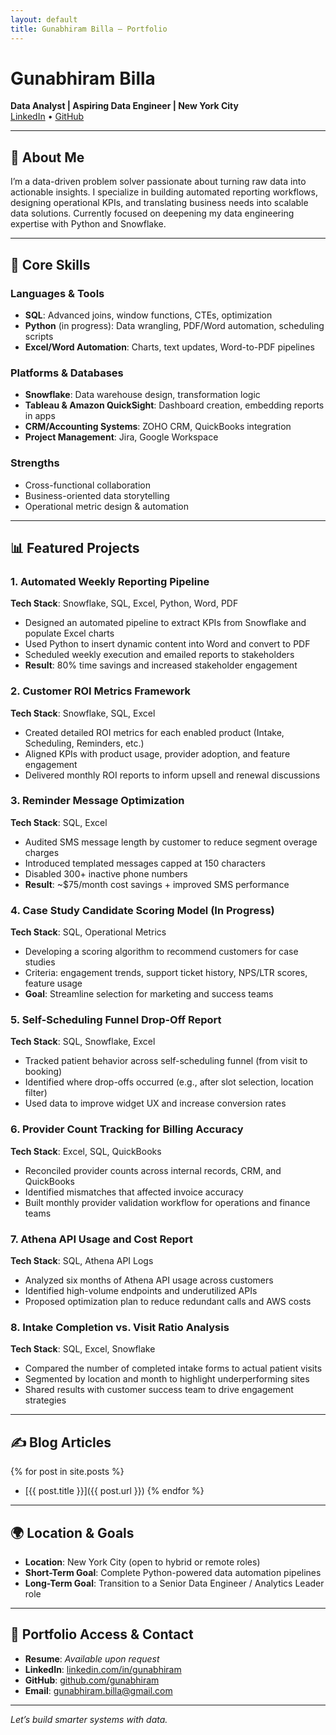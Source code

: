 ```yaml
---
layout: default
title: Gunabhiram Billa – Portfolio
---
```


# Gunabhiram Billa

**Data Analyst | Aspiring Data Engineer | New York City**  
[LinkedIn](https://www.linkedin.com/in/gunabhiram/) • [GitHub](https://github.com/gunabhiram)

---

## 👋 About Me

I’m a data-driven problem solver passionate about turning raw data into actionable insights. I specialize in building automated reporting workflows, designing operational KPIs, and translating business needs into scalable data solutions. Currently focused on deepening my data engineering expertise with Python and Snowflake.

---

## 🧠 Core Skills

### Languages & Tools
- **SQL**: Advanced joins, window functions, CTEs, optimization  
- **Python** (in progress): Data wrangling, PDF/Word automation, scheduling scripts  
- **Excel/Word Automation**: Charts, text updates, Word-to-PDF pipelines

### Platforms & Databases
- **Snowflake**: Data warehouse design, transformation logic  
- **Tableau & Amazon QuickSight**: Dashboard creation, embedding reports in apps  
- **CRM/Accounting Systems**: ZOHO CRM, QuickBooks integration  
- **Project Management**: Jira, Google Workspace

### Strengths
- Cross-functional collaboration  
- Business-oriented data storytelling  
- Operational metric design & automation

---

## 📊 Featured Projects

### 1. Automated Weekly Reporting Pipeline
**Tech Stack**: Snowflake, SQL, Excel, Python, Word, PDF  
- Designed an automated pipeline to extract KPIs from Snowflake and populate Excel charts  
- Used Python to insert dynamic content into Word and convert to PDF  
- Scheduled weekly execution and emailed reports to stakeholders  
- **Result**: 80% time savings and increased stakeholder engagement

### 2. Customer ROI Metrics Framework
**Tech Stack**: Snowflake, SQL, Excel  
- Created detailed ROI metrics for each enabled product (Intake, Scheduling, Reminders, etc.)  
- Aligned KPIs with product usage, provider adoption, and feature engagement  
- Delivered monthly ROI reports to inform upsell and renewal discussions

### 3. Reminder Message Optimization
**Tech Stack**: SQL, Excel  
- Audited SMS message length by customer to reduce segment overage charges  
- Introduced templated messages capped at 150 characters  
- Disabled 300+ inactive phone numbers  
- **Result**: ~$75/month cost savings + improved SMS performance

### 4. Case Study Candidate Scoring Model (In Progress)
**Tech Stack**: SQL, Operational Metrics  
- Developing a scoring algorithm to recommend customers for case studies  
- Criteria: engagement trends, support ticket history, NPS/LTR scores, feature usage  
- **Goal**: Streamline selection for marketing and success teams

### 5. Self-Scheduling Funnel Drop-Off Report
**Tech Stack**: SQL, Snowflake, Excel  
- Tracked patient behavior across self-scheduling funnel (from visit to booking)  
- Identified where drop-offs occurred (e.g., after slot selection, location filter)  
- Used data to improve widget UX and increase conversion rates

### 6. Provider Count Tracking for Billing Accuracy
**Tech Stack**: Excel, SQL, QuickBooks  
- Reconciled provider counts across internal records, CRM, and QuickBooks  
- Identified mismatches that affected invoice accuracy  
- Built monthly provider validation workflow for operations and finance teams

### 7. Athena API Usage and Cost Report
**Tech Stack**: SQL, Athena API Logs  
- Analyzed six months of Athena API usage across customers  
- Identified high-volume endpoints and underutilized APIs  
- Proposed optimization plan to reduce redundant calls and AWS costs

### 8. Intake Completion vs. Visit Ratio Analysis
**Tech Stack**: SQL, Excel, Snowflake  
- Compared the number of completed intake forms to actual patient visits  
- Segmented by location and month to highlight underperforming sites  
- Shared results with customer success team to drive engagement strategies

---

## ✍️ Blog Articles

{% for post in site.posts %}
- [{{ post.title }}]({{ post.url }})
{% endfor %}

---

## 🌍 Location & Goals

- **Location**: New York City (open to hybrid or remote roles)  
- **Short-Term Goal**: Complete Python-powered data automation pipelines  
- **Long-Term Goal**: Transition to a Senior Data Engineer / Analytics Leader role

---

## 📁 Portfolio Access & Contact

- **Resume**: *Available upon request*  
- **LinkedIn**: [linkedin.com/in/gunabhiram](https://www.linkedin.com/in/gunabhiram)  
- **GitHub**: [github.com/gunabhiram](https://github.com/gunabhiram)  
- **Email**: gunabhiram.billa@gmail.com

---

*Let’s build smarter systems with data.*

